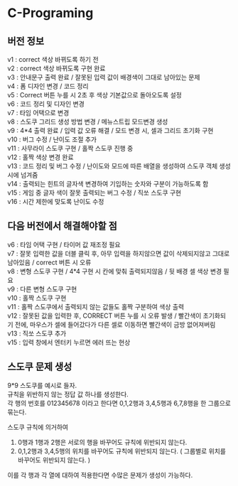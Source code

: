 # C-Programing



## 버전 정보
v1 : correct 색상 바뀌도록 하기 전  
v2 : correct 색상 바뀌도록 구현 완료  
v3 : 안내문구 출력 완료 / 잘못된 입력 값이 배경색이 그대로 남아있는 문제  
v4 : 폼 디자인 변경 / 코드 정리  
v5 : Correct 버튼 누를 시 2초 후 색상 기본값으로 돌아오도록 설정  
v6 : 코드 정리 및 디자인 변경  
v7 : 타임 어택으로 변경  
v8 : 스도쿠 그리드 생성 방법 변경 / 메뉴스트립 모드변경 생성  
v9 : 4*4 출력 완료 / 입력 값 오류 해결 / 모드 변경 시, 셀과 그리드 초기화 구현  
v10 : 버그 수정 / 난이도 조절 추가  
v11 : 사무라이 스도쿠 구현 / 홀짝 스도쿠 진행 중  
v12 : 홀짝 색상 변경 완료  
v13 : 코드 정리 및 버그 수정 / 난이도와 모드에 따른 배열을 생성하여 스도쿠 객체 생성 시에 넘겨줌  
v14 : 출력되는 힌트의 글자색 변경하여 기입하는 숫자와 구분이 가능하도록 함  
v15 : 게임 중 글자 색이 잘못 출력되는 버그 수정 / 직쏘 스도쿠 구현  
v16 : 시간 제한에 맞도록 난이도 수정  


## 다음 버전에서 해결해야할 점
v6 : 타임 어택 구현 / 타이머 값 재조정 필요  
v7 : 잘못 입력한 값을 더블 클릭 후, 아무 입력을 하지않으면 값이 삭제되지않고 그대로 남아있음 / correct 버튼 시 오류  
v8 : 변형 스도쿠 구현 / 4*4 구현 시 칸에 맞춰 출력되지않음 / 뒷 배경 셀 색상 변경 필요  
v9 : 다른 변형 스도쿠 구현  
v10 : 홀짝 스도쿠 구현  
v11 : 홀짝 스도쿠에서 출력되지 않는 값들도 홀짝 구분하여 색상 출력  
v12 : 잘못된 값을 입력한 후, CORRECT 버튼 누를 시 오류 발생 / 빨간색이 초기화되기 전에, 마우스가 셀에 들어갔다가 다른 셀로 이동하면 빨간색이 금방 없어져버림  
v13 : 직쏘 스도쿠 추가  
v15 : 입력 창에서 엔터키 누르면 에러 뜨는 현상  


## 스도쿠 문제 생성
9*9 스도쿠를 예시로 들자.  
규칙을 위반하지 않는 정답 값 하나를 생성한다.  
각 행의 번호를 012345678 이라고 한다면 0,1,2행과 3,4,5행과 6,7,8행을 한 그룹으로 묶는다.  

  
스도쿠 규칙에 의거하여  
1. 0행과 1행과 2행은 서로의 행을 바꾸어도 규칙에 위반되지 않는다.  
2. 0,1,2행과 3,4,5행의 위치를 바꾸어도 규칙에 위반되지 않는다. ( 그룹별로 위치를 바꾸어도 위반되지 않는다. )  

이를 각 행과 각 열에 대하여 적용한다면 수많은 문제가 생성이 가능하다.
